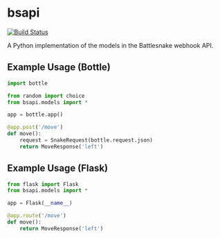 # bsapi

[![Build Status](https://travis-ci.org/CDFriend/bsapi.svg?branch=master)](https://travis-ci.org/CDFriend/bsapi)


A Python implementation of the models in the Battlesnake webhook API.

## Example Usage (Bottle)

```python
import bottle

from random import choice
from bsapi.models import *

app = bottle.app()

@app.post('/move')
def move():
    request = SnakeRequest(bottle.request.json)
    return MoveResponse('left')
```

## Example Usage (Flask)

```python
from flask import Flask
from bsapi.models import *

app = Flask(__name__)

@app.route('/move')
def move():
    return MoveResponse('left')
```
